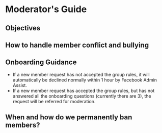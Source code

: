 # Moderator's Guide

## Objectives

## How to handle member conflict and bullying

## Onboarding Guidance
- If a new member request has not accepted the group rules, it will automatically be declined normally within 1 hour by Facebook Admin Assist.
- If a new member request has accepted the group rules, but has not answered all the onboarding questions (currently there are 3), the request will be referred for moderation.

## When and how do we permanently ban members?
